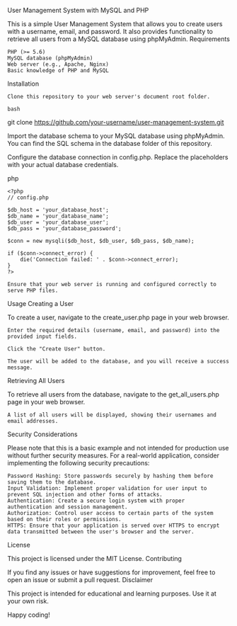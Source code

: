User Management System with MySQL and PHP

This is a simple User Management System that allows you to create users with a username, email, and password. It also provides functionality to retrieve all users from a MySQL database using phpMyAdmin.
Requirements

    PHP (>= 5.6)
    MySQL database (phpMyAdmin)
    Web server (e.g., Apache, Nginx)
    Basic knowledge of PHP and MySQL

Installation

    Clone this repository to your web server's document root folder.

    bash

git clone https://github.com/your-username/user-management-system.git

Import the database schema to your MySQL database using phpMyAdmin. You can find the SQL schema in the database folder of this repository.

Configure the database connection in config.php. Replace the placeholders with your actual database credentials.

php

    <?php
    // config.php

    $db_host = 'your_database_host';
    $db_name = 'your_database_name';
    $db_user = 'your_database_user';
    $db_pass = 'your_database_password';

    $conn = new mysqli($db_host, $db_user, $db_pass, $db_name);

    if ($conn->connect_error) {
        die('Connection failed: ' . $conn->connect_error);
    }
    ?>

    Ensure that your web server is running and configured correctly to serve PHP files.

Usage
Creating a User

To create a user, navigate to the create_user.php page in your web browser.

    Enter the required details (username, email, and password) into the provided input fields.

    Click the "Create User" button.

    The user will be added to the database, and you will receive a success message.

Retrieving All Users

To retrieve all users from the database, navigate to the get_all_users.php page in your web browser.

    A list of all users will be displayed, showing their usernames and email addresses.

Security Considerations

Please note that this is a basic example and not intended for production use without further security measures. For a real-world application, consider implementing the following security precautions:

    Password Hashing: Store passwords securely by hashing them before saving them to the database.
    Input Validation: Implement proper validation for user input to prevent SQL injection and other forms of attacks.
    Authentication: Create a secure login system with proper authentication and session management.
    Authorization: Control user access to certain parts of the system based on their roles or permissions.
    HTTPS: Ensure that your application is served over HTTPS to encrypt data transmitted between the user's browser and the server.

License

This project is licensed under the MIT License.
Contributing

If you find any issues or have suggestions for improvement, feel free to open an issue or submit a pull request.
Disclaimer

This project is intended for educational and learning purposes. Use it at your own risk.

Happy coding!
